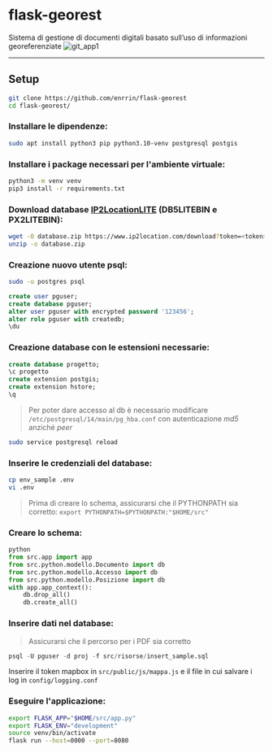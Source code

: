 # flask-georest

Sistema di gestione di documenti digitali basato sull’uso di informazioni georeferenziate
![git_app1](https://user-images.githubusercontent.com/76885412/162795897-24388f4e-24ab-4925-8ce4-ff118cd9732b.png)

---

## Setup

```bash
git clone https://github.com/enrrin/flask-georest
cd flask-georest/
```

### Installare le dipendenze:

```bash
sudo apt install python3 pip python3.10-venv postgresql postgis
```

### Installare i package necessari per l'ambiente virtuale:

```bash
python3 -m venv venv
pip3 install -r requirements.txt
```

### Download database [IP2LocationLITE](https://lite.ip2location.com/) (DB5LITEBIN e PX2LITEBIN):

```bash
wget -O database.zip https://www.ip2location.com/download?token=<token>\&file=DB5LITEBIN
unzip -o database.zip
```

### Creazione nuovo utente psql:

```bash
sudo -u postgres psql
```

```sql
create user pguser;
create database pguser;
alter user pguser with encrypted password '123456';
alter role pguser with createdb;
\du
```

### Creazione database con le estensioni necessarie:

```sql
create database progetto;
\c progetto
create extension postgis;
create extension hstore;
\q

```
> Per poter dare accesso al db è necessario modificare `/etc/postgresql/14/main/pg_hba.conf` con autenticazione *md5* anziché *peer*

```bash
sudo service postgresql reload
```

### Inserire le credenziali del database:

```bash
cp env_sample .env
vi .env
```

> Prima di creare lo schema, assicurarsi che il PYTHONPATH sia corretto: ``` export PYTHONPATH=$PYTHONPATH:"$HOME/src" ```

### Creare lo schema:

```python
python
from src.app import app
from src.python.modello.Documento import db
from src.python.modello.Accesso import db
from src.python.modello.Posizione import db
with app.app_context():
    db.drop_all()
    db.create_all() 
```

### Inserire dati nel database:

> Assicurarsi che il percorso per i PDF sia corretto

```sql
psql -U pguser -d proj -f src/risorse/insert_sample.sql
```
Inserire il token mapbox in `src/public/js/mappa.js` e il file in cui salvare i log in `config/logging.conf`

### Eseguire l'applicazione:
```bash
export FLASK_APP="$HOME/src/app.py"
export FLASK_ENV="development"
source venv/bin/activate
flask run --host=0000 --port=8080
```